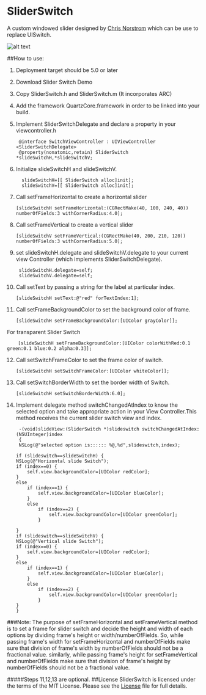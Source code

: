 SliderSwitch
============

A custom windowed slider designed by [Chris Norstrom](http://www.chrisnorstrom.com/2012/11/invention-multiple-choice-windowed-slider-ui/) which can be use to replace UISwitch.


![alt text](https://raw.github.com/torryharris/SliderSwitch/master/images/switchH.png "Logo Title Text 1")

##How to use:
1. Deployment target should be 5.0 or later
2. Download  Slider Switch Demo
3. Copy SliderSwitch.h and SliderSwitch.m (It incorporates ARC)
4. Add the framework QuartzCore.framework in order to be linked into your build.
5. Implement SliderSwitchDelegate  and declare a property in your viewcontroller.h

        @interface SwitchViewController : UIViewController  <SliderSwitchDelegate>
        @property(nonatomic,retain) SliderSwitch *slideSwitchH,*slideSwitchV;
6. Initialize slideSwitchH and slideSwitchV.

         slideSwitchH=[[ SliderSwitch alloc]init];
         slideSwitchV=[[ SliderSwitch alloc]init];
7.  Call setFrameHorizontal to create a horizontal slider

        [slideSwitchH setFrameHorizontal:(CGRectMake(40, 100, 240, 40)) numberOfFields:3 withCornerRadius:4.0];
8.  Call setFrameVertical to create a vertical slider

        [slideSwitchV setFrameVertical:(CGRectMake(40, 200, 210, 120)) numberOfFields:3 withCornerRadius:5.0];

9. set slideSwitchH.delegate  and slideSwitchV.delegate to your current view Controller (which implements SliderSwitchDelegate).

        slideSwitchH.delegate=self;
        slideSwitchV.delegate=self;

10. Call setText by passing a string for the label at particular index.

        [slideSwitchH setText:@"red" forTextIndex:1];
11. Call setFrameBackgroundColor to set the background color of frame.
 
        [slideSwitchH setFrameBackgroundColor:[UIColor grayColor]];
For transparent Slider Switch
   
        [slideSwitchH setFrameBackgroundColor:[UIColor colorWithRed:0.1 green:0.1 blue:0.2 alpha:0.3]];
12. Call setSwitchFrameColor to set the frame color of switch.

        [slideSwitchH setSwitchFrameColor:[UIColor whiteColor]];
13. Call setSwitchBorderWidth to set the border width of Switch.

        [slideSwitchH setSwitchBorderWidth:6.0];

14. Implement delegate method switchChangedAtIndex to know the selected option and take appropriate action in your View Controller.This method receives the current slider switch view and index.

         -(void)slideView:(SliderSwitch *)slideswitch switchChangedAtIndex:(NSUInteger)index
         {
         NSLog(@"selected option is:::::: %@,%d",slideswitch,index);
    
        if (slideswitch==slideSwitchH) {
        NSLog(@"Horizontal slide Switch");
        if (index==0) {           
            self.view.backgroundColor=[UIColor redColor];           
        }
        else
            if (index==1) {                
                self.view.backgroundColor=[UIColor blueColor];                
            }
            else
                if (index==2) {                    
                    self.view.backgroundColor=[UIColor greenColor];                    
                }

        }
        if (slideswitch==slideSwitchV) {
        NSLog(@"Vertical slide Switch");
        if (index==0) {            
            self.view.backgroundColor=[UIColor redColor];
        }
        else
            if (index==1) {                
                self.view.backgroundColor=[UIColor blueColor];                
            }
            else
                if (index==2) {                    
                    self.view.backgroundColor=[UIColor greenColor];                    
                }
        }    
        }

          

    

###Note:
The purpose of setFrameHorizontal and setFrameVertical method is to set a frame for slider switch and decide the height and width of each options by dividing frame's height or width/numberOfFields. So,
while passing frame's width for  setFrameHorizontal   and numberOfFields make sure that division of frame's width by numberOfFields should not be a fractional value. similarly, while passing frame's height for  setFrameVertical   and numberOfFields make sure that division of frame's  height by numberOfFields should not be a fractional value.

#####Steps 11,12,13 are optional.
##License
SliderSwitch is licensed under the terms of the MIT License. Please see the [License](https://github.com/torryharris/SliderSwitch/blob/master/License) file for full details.



